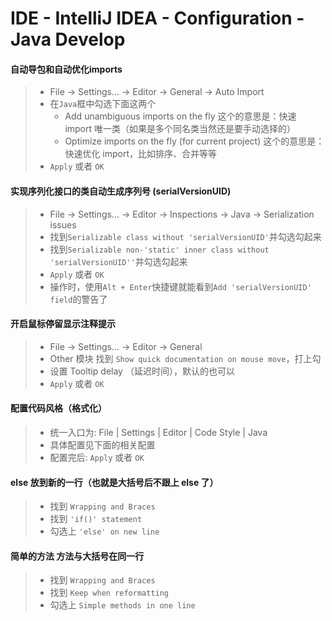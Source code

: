 <!--
* Licensed under MIT (https://github.com/jinyahuan/effective-notebook/blob/master/LICENSE)
* @author Yahuan Jin
* @since 1.0.0
-->

# IDE - IntelliJ IDEA - Configuration - Java Develop

#### 自动导包和自动优化imports
> * File -> Settings... -> Editor -> General -> Auto Import
> * 在```Java```框中勾选下面这两个
>     * Add unambiguous imports on the fly     这个的意思是：快速 import 唯一类（如果是多个同名类当然还是要手动选择的）
>     * Optimize imports on the fly (for current project)      这个的意思是：快速优化 import，比如排序、合并等等
> * ```Apply``` 或者 ```OK```

#### 实现序列化接口的类自动生成序列号 (serialVersionUID)
> * File -> Settings... -> Editor -> Inspections -> Java -> Serialization issues
> * 找到```Serializable class without 'serialVersionUID'```并勾选勾起来
> * 找到```Serializable non-'static' inner class without 'serialVersionUID''```并勾选勾起来
> * ```Apply``` 或者 ```OK```
> * 操作时，使用```Alt + Enter```快捷键就能看到```Add 'serialVersionUID' field```的警告了

#### 开启鼠标停留显示注释提示
> * File -> Settings... -> Editor -> General
> * Other 模块 找到 `Show quick documentation on mouse move`，打上勾
> * 设置 Tooltip delay （延迟时间），默认的也可以
> * ```Apply``` 或者 ```OK```

#### 配置代码风格（格式化）
> * 统一入口为: File | Settings | Editor | Code Style | Java
> * 具体配置见下面的相关配置
> * 配置完后: ```Apply``` 或者 ```OK```

#### else 放到新的一行（也就是大括号后不跟上 else 了）
> * 找到 ```Wrapping and Braces```
> * 找到 ```'if()' statement```
> * 勾选上 ```'else' on new line```

#### 简单的方法 方法与大括号在同一行
> * 找到 ```Wrapping and Braces```
> * 找到 ```Keep when reformatting```
> * 勾选上 ```Simple methods in one line```
